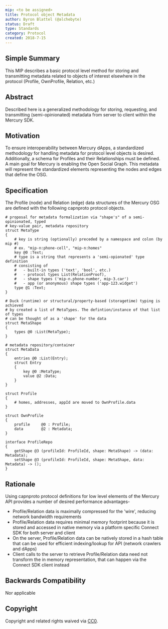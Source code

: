 ```yaml
---
mip: <to be assigned>
title: Protocol object Metadata
author: Byron Blattel (@alchebyte)
status: Draft
type: Standards
category: Protocol
created: 2018-7-15
---
```

## Simple Summary
This MIP describes a basic protocol level method for storing and transmitting 
metadata related to objects of interest elsewhere in the protocol (Profile, 
OwnProfile, Relation, etc.)
## Abstract
Described here is a generalized methodology for storing, requesting, and 
transmitting (semi-opinionated) metadata from server to client within the 
Mercury SDK.
## Motivation
To ensure interoperability between Mercury dApps, a standardized methodology 
for handling metadata for protocol level objects is desired. Additionally, a 
schema for Profiles and their Relationships must be defined. A main goal for 
Mercury is enabling the Open Social Graph. This metadata will represent the 
standardized elements representing the nodes and edges that define the OSG.
## Specification
The Profile (node) and Relation (edge) data structures of the Mercury OSG are 
defined with the following capnproto protocol objects.
```
# proposal for metadata formalization via "shape's" of a semi-opinionated, typed 
# key-value pair, metadata repository
struct MetaType
{
    # key is string (optionally) preceded by a namespace and colon (by mip #) 
    # ex. "mip-n:phone-cell", "mip-n:homes"
    key @0 :Text;
    # type is a string that represents a 'semi-opionated' type definition 
    # consisting of
    #   - built-in types ('text', 'bool', etc.)
    #   - protocol types List(RelationProof),
    #   - shape types ('mip-n.phone-number, mip-3.car')
    #   - app (or anonymous) shape types ('app-123.widget')
    type @1 :Text;
}

# Duck (runtime) or structural/property-based (storagetime) typing is achieved 
# by created a list of MetaTypes. The defintion/instance of that list of types 
# can be thought of as a 'shape' for the data
struct MetaShape
{
    types @0 :List(MetaType);
}

# metadata repository/container
struct MetaData
{
    entries @0 :List(Entry);
    struct Entry
    {
        key @0 :MetaType;
        value @2 :Data;
    }
}

struct Profile
{
    # homes, addresses, appId are moved to OwnProfile.data
}

struct OwnProfile
{
    profile     @0 : Profile;
    data        @2 : Metadata;
}

interface ProfileRepo
{
    getShape @3 (profileId: ProfileId, shape: MetaShape) -> (data: Metadata);
    setShape @3 (profileId: ProfileId, shape: MetaShape, data: Metadata) -> ();
}

```
## Rationale
Using capnproto protocol definitions for low level elements of the Mercury API 
provides a number of desired performance advantages-
- Profile/Relation data is maximally compressed for the 'wire', reducing network bandwidth requirements
- Profile/Relation data requires minimal memory footprint because it is stored and accessed in native memory via a platform specific Connect SDK for both server and client
- On the server, Profile/Relation data can be natively stored in a hash table that can be used for efficient indexing/lookup for API (network crawlers and dApps)
- Client calls to the server to retrieve Profile/Relation data need not transform the in memory representation, that can happen via the Connect SDK client instead
## Backwards Compatibility
Nor applicable
## Copyright
Copyright and related rights waived via [CC0](https://creativecommons.org/publicdomain/zero/1.0/).